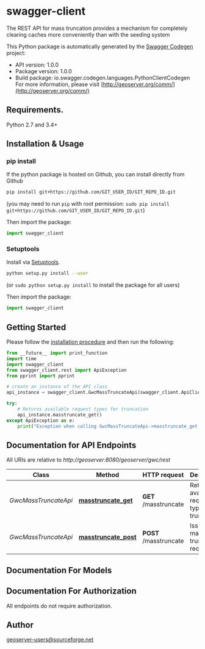 # swagger-client
The REST API for mass truncation provides a mechanism for completely clearing caches more conveniently than with the seeding system

This Python package is automatically generated by the [Swagger Codegen](https://github.com/swagger-api/swagger-codegen) project:

- API version: 1.0.0
- Package version: 1.0.0
- Build package: io.swagger.codegen.languages.PythonClientCodegen
For more information, please visit [http://geoserver.org/comm/](http://geoserver.org/comm/)

## Requirements.

Python 2.7 and 3.4+

## Installation & Usage
### pip install

If the python package is hosted on Github, you can install directly from Github

```sh
pip install git+https://github.com/GIT_USER_ID/GIT_REPO_ID.git
```
(you may need to run `pip` with root permission: `sudo pip install git+https://github.com/GIT_USER_ID/GIT_REPO_ID.git`)

Then import the package:
```python
import swagger_client 
```

### Setuptools

Install via [Setuptools](http://pypi.python.org/pypi/setuptools).

```sh
python setup.py install --user
```
(or `sudo python setup.py install` to install the package for all users)

Then import the package:
```python
import swagger_client
```

## Getting Started

Please follow the [installation procedure](#installation--usage) and then run the following:

```python
from __future__ import print_function
import time
import swagger_client
from swagger_client.rest import ApiException
from pprint import pprint

# create an instance of the API class
api_instance = swagger_client.GwcMassTruncateApi(swagger_client.ApiClient(configuration))

try:
    # Returns available request types for truncation
    api_instance.masstruncate_get()
except ApiException as e:
    print("Exception when calling GwcMassTruncateApi->masstruncate_get: %s\n" % e)

```

## Documentation for API Endpoints

All URIs are relative to *http://geoserver:8080/geoserver/gwc/rest*

Class | Method | HTTP request | Description
------------ | ------------- | ------------- | -------------
*GwcMassTruncateApi* | [**masstruncate_get**](docs/GwcMassTruncateApi.md#masstruncate_get) | **GET** /masstruncate | Returns available request types for truncation
*GwcMassTruncateApi* | [**masstruncate_post**](docs/GwcMassTruncateApi.md#masstruncate_post) | **POST** /masstruncate | Issue a mass truncate request


## Documentation For Models



## Documentation For Authorization

 All endpoints do not require authorization.


## Author

geoserver-users@sourceforge.net

